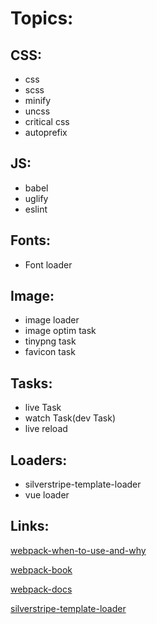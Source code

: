 # Topics:

## CSS:
* css
* scss
* minify
* uncss
* critical css
* autoprefix  

## JS:
* babel
* uglify
* eslint

## Fonts:
* Font loader

## Image:
* image loader
* image optim task
* tinypng task
* favicon task

## Tasks:
* live Task
* watch Task(dev Task)
* live reload

## Loaders:
* silverstripe-template-loader
* vue loader
 
## Links:

[webpack-when-to-use-and-why](https://blog.andrewray.me/webpack-when-to-use-and-why/)

[webpack-book](https://github.com/survivejs/webpack-book)

[webpack-docs](https://webpack.js.org/)

[silverstripe-template-loader](https://github.com/Tom-Alexander/silverstripe-template-loader)